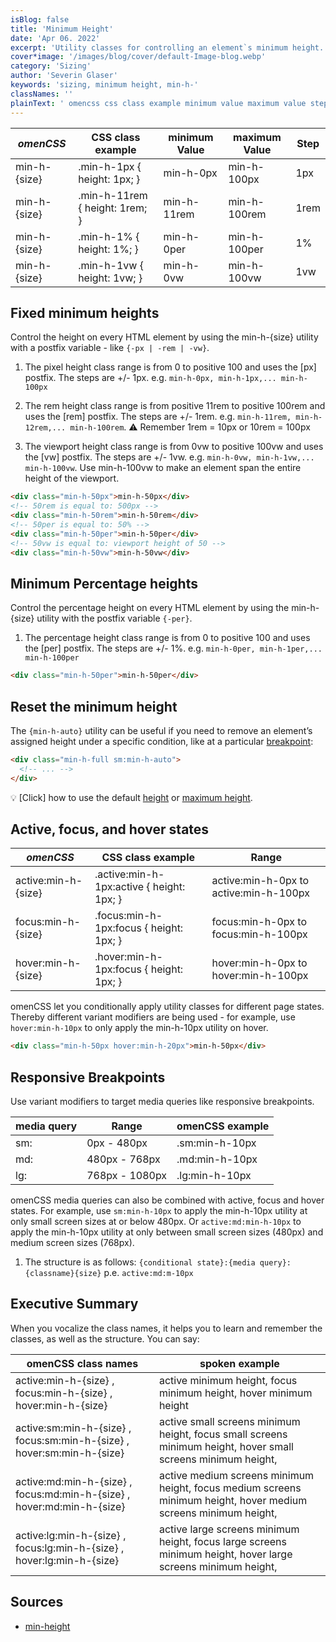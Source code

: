 ```yaml
---
isBlog: false
title: 'Minimum Height'
date: 'Apr 06. 2022'
excerpt: 'Utility classes for controlling an element`s minimum height.'
cover*image: '/images/blog/cover/default-Image-blog.webp'
category: 'Sizing'
author: 'Severin Glaser'
keywords: 'sizing, minimum height, min-h-'
classNames: ''
plainText: ' omencss css class example minimum value maximum value step - - min-h- size min-h-1px height: 1px; min-h-0px min-h-100px 1px min-h- size min-h-11rem height: 1rem; min-h-11rem min-h-100rem 1rem min-h- size min-h-1% height: 1%; min-h-0per min-h-100per 1% min-h- size min-h-1vw height: 1vw; min-h-0vw min-h-100vw 1vw fixed minimum heights control the height on every html element by using the min-h- size utility with a postfix variable - like ` -px -rem -vw ` 1 the pixel height class range is from 0 to positive 100 and uses the px postfix the steps are + - 1px e g `min-h-0px min-h-1px min-h-100px` 2 the rem height class range is from positive 11rem to positive 100rem and uses the rem postfix the steps are + - 1rem e g `min-h-11rem min-h-12rem min-h-100rem` ⚠️ remember 1rem = 10px or 10rem = 100px 3 the viewport height class range is from 0vw to positive 100vw and uses the vw postfix the steps are + - 1vw e g `min-h-0vw min-h-1vw min-h-100vw` use min-h-100vw to make an element span the entire height of the viewport  minimum percentage heights control the percentage height on every html element by using the min-h- size utility with the postfix variable ` -per ` 1 the percentage height class range is from 0 to positive 100 and uses the per postfix the steps are + - 1% e g `min-h-0per min-h-1per min-h-100per`  reset the minimum height the ` min-h-auto ` utility can be useful if you need to remove an element’s assigned height under a specific condition like at a particular breakpoint blog responsive-omencss-breakpoints :  💡 click how to use the default height docs sizing-height or maximum height docs sizing-maximum-height active focus and hover states omencss css class example range - active:min-h- size active :min-h-1px:active height: 1px; active:min-h-0px to active:min-h-100px focus:min-h- size focus :min-h-1px:focus height: 1px; focus:min-h-0px to focus:min-h-100px hover:min-h- size hover :min-h-1px:focus height: 1px; hover:min-h-0px to hover:min-h-100px omencss let you conditionally apply utility classes for different page states thereby different variant modifiers are being used - for example use `hover:min-h-10px` to only apply the min-h-10px utility on hover  responsive breakpoints use variant modifiers to target media queries like responsive breakpoints media query range omencss example - - sm: 0px - 480px sm:min-h-10px md: 480px - 768px md:min-h-10px lg: 768px - 1080px lg:min-h-10px omencss media queries can also be combined with active focus and hover states for example use `sm:min-h-10px` to apply the min-h-10px utility at only small screen sizes at or below 480px or `active:md:min-h-10px` to apply the min-h-10px utility at only between small screen sizes 480px and medium screen sizes 768px 1 the structure is as follows: ` conditional state : media query : classname size ` p e `active:md:m-10px` executive summary when you vocalize the class names it helps you to learn and remember the classes as well as the structure you can say: omencss class names spoken example - active:min-h- size focus:min-h- size hover:min-h- size active minimum height focus minimum height hover minimum height active:sm:min-h- size focus:sm:min-h- size hover:sm:min-h- size active small screens minimum height focus small screens minimum height hover small screens minimum height active:md:min-h- size focus:md:min-h- size hover:md:min-h- size active medium screens minimum height focus medium screens minimum height hover medium screens minimum height active:lg:min-h- size focus:lg:min-h- size hover:lg:min-h- size active large screens minimum height focus large screens minimum height hover large screens minimum height sources - min-height https: developer mozilla org en-us docs web css min-height '
---
```


| _omenCSS_    | CSS class example              | minimum Value | maximum Value | Step |
| ------------ | ------------------------------ | ------------- | ------------- | ---- |
| min-h-{size} | .min-h-1px { height: 1px; }    | min-h-0px     | min-h-100px   | 1px  |
| min-h-{size} | .min-h-11rem { height: 1rem; } | min-h-11rem   | min-h-100rem  | 1rem |
| min-h-{size} | .min-h-1% { height: 1%; }      | min-h-0per    | min-h-100per  | 1%   |
| min-h-{size} | .min-h-1vw { height: 1vw; }    | min-h-0vw     | min-h-100vw   | 1vw  |

## Fixed minimum heights

Control the height on every HTML element by using the min-h-{size} utility with a postfix variable - like `{-px | -rem | -vw}`.

1. The pixel height class range is from 0 to positive 100 and uses the [px] postfix. The steps are +/- 1px. e.g. `min-h-0px, min-h-1px,... min-h-100px`

2. The rem height class range is from positive 11rem to positive 100rem and uses the [rem] postfix. The steps are +/- 1rem. e.g. `min-h-11rem, min-h-12rem,... min-h-100rem`. ⚠️ Remember 1rem = 10px or 10rem = 100px

3. The viewport height class range is from 0vw to positive 100vw and uses the [vw] postfix. The steps are +/- 1vw. e.g. `min-h-0vw, min-h-1vw,... min-h-100vw`. Use min-h-100vw to make an element span the entire height of the viewport.

```html
<div class="min-h-50px">min-h-50px</div>
<!-- 50rem is equal to: 500px -->
<div class="min-h-50rem">min-h-50rem</div>
<!-- 50per is equal to: 50% -->
<div class="min-h-50per">min-h-50per</div>
<!-- 50vw is equal to: viewport height of 50 -->
<div class="min-h-50vw">min-h-50vw</div>
```

## Minimum Percentage heights

Control the percentage height on every HTML element by using the min-h-{size} utility with the postfix variable `{-per}`.

1. The percentage height class range is from 0 to positive 100 and uses the [per] postfix. The steps are +/- 1%. e.g. `min-h-0per, min-h-1per,... min-h-100per`

```html
<div class="min-h-50per">min-h-50per</div>
```

## Reset the minimum height

The `{min-h-auto}` utility can be useful if you need to remove an element’s assigned height under a specific condition, like at a particular [breakpoint](/blog/responsive-omencss-breakpoints):

```html
<div class="min-h-full sm:min-h-auto">
  <!-- ... -->
</div>
```

💡 [Click] how to use the default [height](/docs/sizing-height) or [maximum height](/docs/sizing-maximum-height).

## Active, focus, and hover states

| _omenCSS_           | CSS class example                          | Range                                  |
| ------------------- | ------------------------------------------ | -------------------------------------- |
| active:min-h-{size} | .active\:min-h-1px:active { height: 1px; } | active:min-h-0px to active:min-h-100px |
| focus:min-h-{size}  | .focus\:min-h-1px:focus { height: 1px; }   | focus:min-h-0px to focus:min-h-100px   |
| hover:min-h-{size}  | .hover\:min-h-1px:focus { height: 1px; }   | hover:min-h-0px to hover:min-h-100px   |

omenCSS let you conditionally apply utility classes for different page states. Thereby different variant modifiers are being used - for example, use `hover:min-h-10px` to only apply the min-h-10px utility on hover.

```html
<div class="min-h-50px hover:min-h-20px">min-h-50px</div>
```

## Responsive Breakpoints

Use variant modifiers to target media queries like responsive breakpoints.

| media query | Range          | omenCSS example |
| ----------- | -------------- | --------------- |
| sm:         | 0px - 480px    | .sm:min-h-10px  |
| md:         | 480px - 768px  | .md:min-h-10px  |
| lg:         | 768px - 1080px | .lg:min-h-10px  |

omenCSS media queries can also be combined with active, focus and hover states. For example, use `sm:min-h-10px` to apply the min-h-10px utility at only small screen sizes at or below 480px. Or `active:md:min-h-10px` to apply the min-h-10px utility at only between small screen sizes (480px) and medium screen sizes (768px).

1. The structure is as follows: `{conditional state}:{media query}:{classname}{size}` p.e. `active:md:m-10px`

## Executive Summary

When you vocalize the class names, it helps you to learn and remember the classes, as well as the structure. You can say:

| omenCSS class names                                                    | spoken example                                                                                                  |
| ---------------------------------------------------------------------- | --------------------------------------------------------------------------------------------------------------- |
| active:min-h-{size} , focus:min-h-{size} , hover:min-h-{size}          | active minimum height, focus minimum height, hover minimum height                                               |
| active:sm:min-h-{size} , focus:sm:min-h-{size} , hover:sm:min-h-{size} | active small screens minimum height, focus small screens minimum height, hover small screens minimum height,    |
| active:md:min-h-{size} , focus:md:min-h-{size} , hover:md:min-h-{size} | active medium screens minimum height, focus medium screens minimum height, hover medium screens minimum height, |
| active:lg:min-h-{size} , focus:lg:min-h-{size} , hover:lg:min-h-{size} | active large screens minimum height, focus large screens minimum height, hover large screens minimum height,    |

## Sources

- [min-height](https://developer.mozilla.org/en-US/docs/Web/CSS/min-height)
